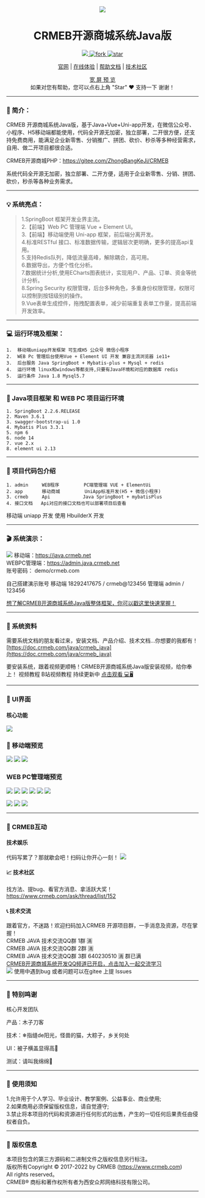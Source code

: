  
<div align="center" >
    <img src="https://images.gitee.com/uploads/images/2021/1109/164354_0aafe3d2_892944.gif" />
</div>
<div align="center">

# CRMEB开源商城系统Java版

</div>
<div align="center" >
    <a href="http://www.crmeb.com">
        <img src="https://img.shields.io/badge/Licence-GPL3.0-green.svg?style=flat" />
    </a>
    <a href='https://gitee.com/ZhongBangKeJi/crmeb_java/members'>
        <img src='https://gitee.com/ZhongBangKeJi/crmeb_java/badge/fork.svg?theme=dark' alt='fork'></img>
    </a>
   <a href='https://gitee.com/ZhongBangKeJi/crmeb_java/stargazers'>
        <img src='https://gitee.com/ZhongBangKeJi/crmeb_java/badge/star.svg?theme=dark' alt='star'></img>
    </a>
</div>

<div align="center">

[官网](https://www.crmeb.com/) |
[在线体验](https://admin.java.crmeb.net) |
[帮助文档](https://doc.crmeb.com/java/crmeb_java) |
[技术社区](https://www.crmeb.com/ask/)

[comment]: <> ([宽屏预览]&#40;https://gitee.com/ZhongBangKeJi/crmeb_java/blob/master/README.md&#41;)

</div>
<div align="center" >
    <a href="https://gitee.com/ZhongBangKeJi/crmeb_java/blob/master/README.md">宽 屏 预 览</a>
</div>

<div align="center">
    如果对您有帮助，您可以点右上角 "Star" ❤️ 支持一下 谢谢！
</div>

---

### 📖 简介：

CRMEB 开源商城系统Java版，基于Java+Vue+Uni-app开发，在微信公众号、小程序、H5移动端都能使用，代码全开源无加密，独立部署，二开很方便，还支持免费商用，能满足企业新零售、分销推广、拼团、砍价、秒杀等多种经营需求，自用、做二开项目都很合适。

CRMEB开源商城PHP：https://gitee.com/ZhongBangKeJi/CRMEB


系统代码全开源无加密，独立部署、二开方便，适用于企业新零售、分销、拼团、砍价，秒杀等各种业务需求。

---

### 💡 系统亮点：
>1.SpringBoot 框架开发业界主流。  </br>
>2.【前端】Web PC 管理端 Vue + Element UI。<br>
>3.【前端】移动端使用 Uni-app 框架，前后端分离开发。<br>
>4.标准RESTful 接口、标准数据传输，逻辑层次更明确，更多的提高api复用。<br>
>5.支持Redis队列，降低流量高峰，解除耦合，高可用。<br>
>6.数据导出，方便个性化分析。<br>
>7.数据统计分析,使用ECharts图表统计，实现用户、产品、订单、资金等统计分析。<br>
>8.Spring Security 权限管理，后台多种角色，多重身份权限管理，权限可以控制到按钮级别的操作。<br>
>9.Vue表单生成控件，拖拽配置表单，减少前端重复表单工作量，提高前端开发效率。<br>

---

### 💻 运行环境及框架：
~~~
1.	移动端uniapp开发框架 可生成H5 公众号 微信小程序
2.	WEB Pc 管理后台使用Vue + Element UI 开发 兼容主流浏览器 ie11+
3.	后台服务 Java SpringBoot + Mybatis-plus + Mysql + redis
4.	运行环境 linux和windows等都支持,只要有Java环境和对应的数据库 redis
5.	运行条件 Java 1.8 Mysql5.7
~~~
---

### 🔧 Java项目框架 和 WEB PC 项目运行环境
~~~
1. SpringBoot 2.2.6.RELEASE
2. Maven 3.6.1
3. swagger-bootstrap-ui 1.0
4. Mybatis Plus 3.3.1
5. npm 6
6. node 14
7. vue 2.x
8. element ui 2.13
~~~

---

### 🧭 项目代码包介绍
~~~
1. admin     WEB程序         PC端管理端 VUE + ElementUi
2. app       移动商城         UniApp标准开发(H5 + 微信小程序)
3. crmeb     Api            Java SpringBoot + mybatisPlus
4. 接口文档   Api对应的接口文档也可以部署项目后查看
~~~

移动端 uniapp 开发 使用 HbuilderX 开发

---

### 🎬 系统演示：
![](crmeb/crmebimage/crmebimage/demoimage/c1.jpg)
移动端：https://java.crmeb.net<br>
WEBPC管理端：https://admin.java.crmeb.net<br>
账号密码： demo/crmeb.com<br>

自己搭建演示账号
移动端 18292417675 / crmeb@123456
管理端 admin / 123456

[想了解CRMEB开源商城系统Java版整体框架，你可以戳这里快速掌握！](https://doc.crmeb.com/java/crmeb_java/2049)

---

### 📃 系统资料
需要系统文档的朋友看过来，安装文档、产品介绍、技术文档...你想要的我都有！
[https://doc.crmeb.com/java/crmeb_java](https://doc.crmeb.com/java/crmeb_java)


要安装系统，跟着视频更顺畅！CRMEB开源商城系统Java版安装视频，给你奉上！
视频教程 B站视频教程 持续更新中 [点击观看 💻🖥️](https://www.bilibili.com/video/BV1bP4y1n76P/?vd_source=40854aeda5bba4b8766afd5a99623b16)

---

### 💟 UI界面
#### 核心功能
![](crmeb/crmebimage/crmebimage/demoimage/javaop2.jpg)



### 📱 移动端预览
![](crmeb/crmebimage/crmebimage/demoimage/03-mobile-01.png)
![](crmeb/crmebimage/crmebimage/demoimage/04-mobile-02.png)
![](crmeb/crmebimage/crmebimage/demoimage/05-mobile-03.png)

### WEB PC管理端预览
![](crmeb/crmebimage/crmebimage/demoimage/07-pc-01.png)
![](crmeb/crmebimage/crmebimage/demoimage/08-pc-02.png)
![](crmeb/crmebimage/crmebimage/demoimage/09-pc-03.png)
![](crmeb/crmebimage/crmebimage/demoimage/10-pc-04.png)
![](crmeb/crmebimage/crmebimage/demoimage/11-pc-05.png)
![](crmeb/crmebimage/crmebimage/demoimage/12-pc-06.png)

![](crmeb/crmebimage/crmebimage/demoimage/13yemiandesiner-min.gif)
![](crmeb/crmebimage/crmebimage/demoimage/14yijianhuanse-min.gif)
![](crmeb/crmebimage/crmebimage/demoimage/15webPCadmin-min.gif)


---
### 📲 CRMEB互动
#### 技术娱乐
代码写累了？那就歇会吧！扫码让你开心一刻！
![](crmeb/crmebimage/crmebimage/demoimage/crmebdouyin.jpg)


#### 📈 技术社区
找方法、提bug、看官方消息、拿活跃大奖！
https://www.crmeb.com/ask/thread/list/152


#### 📞 技术交流
跟着官方，不迷路！欢迎扫码加入CRMEB 开源项目群，一手消息及资源，尽在掌握！<br>
CRMEB JAVA 技术交流QQ群 1群 🈵️<br>
CRMEB JAVA 技术交流QQ群 2群 🈵️<br>
CRMEB JAVA 技术交流QQ群 3群 640230510 🈵️ 群已满<br>
[CRMEB开源商城系统开发QQ频道已开启，点击加入一起交流学习](https://pd.qq.com/s/1v2yb4e0p)<br>
![](crmeb/crmebimage/crmebimage/demoimage/qqcus.jpg)
使用中遇到bug 或者问题可以在gitee 上提 Issues

---

### 💌 特别鸣谢
核心开发团队

产品：木子刀客

技术：❄指缝de阳光，怪兽的猫，大粽子，乡关何处

UI：被子横盖显得高🐰

测试：请叫我绵绵🐏

---

### 🔔 使用须知
1.允许用于个人学习、毕业设计、教学案例、公益事业、商业使用;<br>
2.如果商用必须保留版权信息，请自觉遵守;<br>
3.禁止将本项目的代码和资源进行任何形式的出售，产生的一切任何后果责任由侵权者自负。<br>

---
### 🪪 版权信息
本项目包含的第三方源码和二进制文件之版权信息另行标注。<br>
版权所有Copyright © 2017-2022 by CRMEB (https://www.crmeb.com)<br>
All rights reserved。<br>
CRMEB® 商标和著作权所有者为西安众邦网络科技有限公司。<br>

---